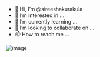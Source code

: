 - 👋 Hi, I’m @sireeshakurakula
- 👀 I’m interested in ...
- 🌱 I’m currently learning ...
- 💞️ I’m looking to collaborate on ...
- 📫 How to reach me ...

<!---
sireeshakurakula/sireeshakurakula is a ✨ special ✨ repository because its `README.md` (this file) appears on your GitHub profile.
You can click the Preview link to take a look at your changes.
--->
![image](https://github.com/sireeshakurakula/sireeshakurakula/assets/142583661/38f4938d-b6e9-4896-916c-85d747e99850)

